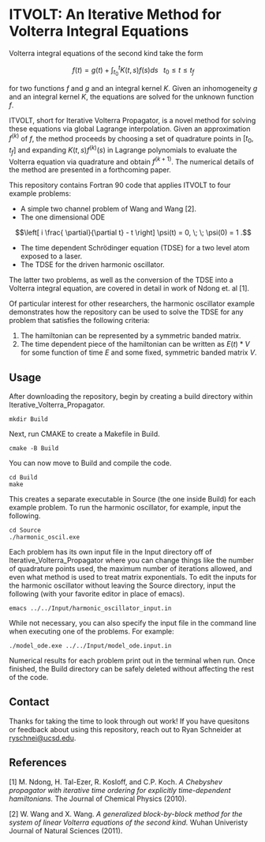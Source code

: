 # ITVOLT: An Iterative Method for Volterra Integral Equations
Volterra integral equations of the second kind take the form
```math
f(t) = g(t) + \int_{t_0}^t K(t,s) f(s) ds \; \; \; t_0 \le t \le t_f
```
for two functions $f$ and $g$ and an integral kernel $K$. Given an inhomogeneity $g$ and an integral kernel $K$, the equations are solved for the unknown function $f$. 
 
ITVOLT, short for Iterative Volterra Propagator, is a novel method for solving these equations via global Lagrange interpolation. Given an approximation $f^{(k)}$ of $f$, the method proceeds by choosing a set of quadrature points in $[t_0, t_f]$ and expanding $K(t,s)f^{(k)}(s)$ in Lagrange polynomials to evaluate the Volterra equation via quadrature and obtain $f^{(k+1)}$. The numerical details of the method are presented in a forthcoming paper.

This repository contains Fortran 90 code that applies ITVOLT to four example problems:
 * A simple two channel problem of Wang and Wang [2].
 * The one dimensional ODE 
 ```math
 \left[ i \frac{ \partial}{\partial t} - t \right] \psi(t) = 0, \; \; \psi(0) = 1 .
 ```
 * The time dependent Schrödinger equation (TDSE) for a two level atom exposed to a laser.
 * The TDSE for the driven harmonic oscillator.
 
 The latter two problems, as well as the conversion of the TDSE into a Volterra integral equation, are covered in detail in work of Ndong et. al [1].
 
Of particular interest for other researchers, the harmonic oscillator example demonstrates how the repository can be used to solve the TDSE for any problem that satisfies the following criteria:
1. The hamiltonian can be represented by a symmetric banded matrix.
2. The time dependent piece of the hamiltonian can be written as $E(t)*V$ for some function of time $E$ and some fixed, symmetric banded matrix $V$.

## Usage
After downloading the repository, begin by creating a build directory within Iterative_Volterra_Propagator.
```
mkdir Build
```
Next, run CMAKE to create a Makefile in Build.
```
cmake -B Build
```
You can now move to Build and compile the code.
```
cd Build
make
```
This creates a separate executable in Source (the one inside Build) for each example problem. To run the harmonic oscillator, for example, input the following.

```
cd Source
./harmonic_oscil.exe
```

Each problem has its own input file in the Input directory off of Iterative_Volterra_Propagator where you can change things like the number of quadrature points used, the maximum number of iterations allowed, and even what method is used to treat matrix exponentials. To edit the inputs for the harmonic oscillator without leaving the Source directory, input the following (with your favorite editor in place of emacs).

```
emacs ../../Input/harmonic_oscillator_input.in
```
While not necessary, you can also specify the input file in the command line when executing one of the problems. For example:

```
./model_ode.exe ../../Input/model_ode.input.in
```

Numerical results for each problem print out in the terminal when run. Once finished, the Build directory can be safely deleted without affecting the rest of the code.

## Contact
Thanks for taking the time to look through out work! If you have quesitons or feedback about using this repository, reach out to Ryan Schneider at ryschnei@ucsd.edu.

## References
<a id="1">[1]</a> 
M. Ndong, H. Tal-Ezer, R. Kosloff, and C.P. Koch. *A Chebyshev propagator with iterative time ordering for explicitly time-dependent hamiltonians.* The Journal of Chemical Physics (2010).

<a id="2">[2]</a> 
W. Wang and X. Wang. *A generalized block-by-block method for the system of linear Volterra equations of the second kind.* Wuhan Univeristy Journal of Natural Sciences (2011). 
